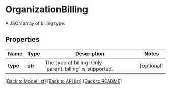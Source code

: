 # OrganizationBilling

A JSON array of billing type.

## Properties

| Name     | Type    | Description                                                        | Notes      |
| -------- | ------- | ------------------------------------------------------------------ | ---------- |
| **type** | **str** | The type of billing. Only &#x60;parent_billing&#x60; is supported. | [optional] |

[[Back to Model list]](README.md#documentation-for-models) [[Back to API list]](README.md#documentation-for-api-endpoints) [[Back to README]](README.md)
